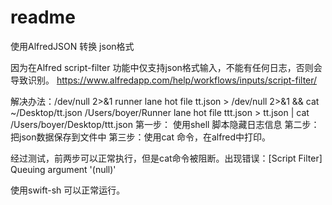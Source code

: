 #  readme

使用AlfredJSON 转换 json格式

因为在Alfred script-filter 功能中仅支持json格式输入，不能有任何日志，否则会导致识别。
https://www.alfredapp.com/help/workflows/inputs/script-filter/

解决办法：/dev/null 2>&1 
    runner lane hot file tt.json > /dev/null 2>&1 && cat ~/Desktop/tt.json
    /Users/boyer/Runner lane hot file ttt.json > tt.json | cat /Users/boyer/Desktop/ttt.json
第一步： 使用shell 脚本隐藏日志信息
第二步：把json数据保存到文件中
第三步：使用cat 命令，在alfred中打印。

经过测试，前两步可以正常执行，但是cat命令被阻断。出现错误：[Script Filter] Queuing argument '(null)'


使用swift-sh 可以正常运行。



